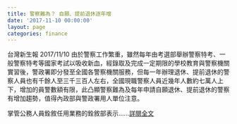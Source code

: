 ```yaml
---
title: 警察難為？ 自願、提前退休逐年增
date: '2017-11-10 00:00:00'
layout: page
categories: finance
---
```


台灣新生報 2017/11/10
由於警察工作繁重，雖然每年由考選部舉辦警察特考、一般警察特考等國家考試以吸收新血，經錄取及完成一定期限的學校教育與警察機關實習後，警政署即分發至全國各警察機關服務，但每一年辦理退休、提前退休的警察人員也有千餘人至三千三百人左右，全國現職警察人員近幾年人數約七萬人上下，增加的員警數額有限，此凸顯警察難為及每年申請自願退休、提前退休的警察有增加趨勢，值得內政部與警政署用人單位注意。

掌管公務人員銓敘任用業務的銓敘部表示......[詳閱全文](https://times.hinet.net/news/20964363)
